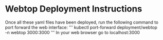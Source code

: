 # Webtop Deployment Instructions

Once all these yaml files have been deployed, run the following command to port forward the web interface:
'''
kubectl port-forward deployment/webtop -n webtop 3000:3000
'''
In your web browser go to localhost:3000